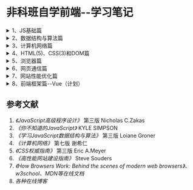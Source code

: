 # 非科班自学前端--学习笔记
<details>
<summary>1、JS基础篇</summary>
  
1.1 [对象的创建和继承](https://github.com/IamHuadong/blogs/issues/1)  
1.2 [对象的浅拷贝和深拷贝](https://github.com/IamHuadong/blogs/issues/2)  
1.3 [new的过程——手写new](https://github.com/IamHuadong/blogs/issues/3)  
1.4 [对闭包的理解（垃圾回收机制）与应用（防抖、节流）](https://github.com/IamHuadong/blogs/issues/8)   
1.5 [js的异步回调、Promise及其手写](https://github.com/IamHuadong/blogs/issues/9)  
1.6 [this的指向及其4种绑定规则 ](https://github.com/IamHuadong/blogs/issues/10)  
</details>
<details>
<summary>2、数据结构与算法篇</summary>
  
2.1 [栈和队列——2个栈实现队列](https://github.com/IamHuadong/blogs/issues/4)  
2.2 [链表——js实现链表类及其方法](https://github.com/IamHuadong/blogs/issues/5)  
2.3 排序算法——[冒泡排序](https://github.com/IamHuadong/blogs/issues/6) | [归并排序](https://github.com/IamHuadong/blogs/issues/11) | [快速排序](https://github.com/IamHuadong/blogs/issues/7)  
2.4 [二叉树、堆的一些概念](https://github.com/IamHuadong/blogs/issues/12)  
2.5 [二叉树类的创建及前、中、后续遍历](https://github.com/IamHuadong/blogs/issues/13)  
</details>
<details>
<summary>3、计算机网络篇</summary>
  
3.1 [计算机网络的体系结构及其各层的作用](https://github.com/IamHuadong/blogs/issues/14)  
3.2 [网络层要点](https://github.com/IamHuadong/blogs/issues/15)  
3.3 [运输层要点](https://github.com/IamHuadong/blogs/issues/16)  
3.4 [应用层要点](https://github.com/IamHuadong/blogs/issues/17)  
3.5 [应用层协议——HTTP/1.0、1.1及2.0](https://github.com/IamHuadong/blogs/issues/18)  
3.6 [密码体制及应用——HTTPS](https://github.com/IamHuadong/blogs/issues/19)  
</details>
<details>
<summary>4、HTML(5)、CSS(3)和DOM篇</summary>
  
4.1 [HTML元素类型+CSS样式关联方式](https://github.com/IamHuadong/blogs/issues/20)  
4.2 [选择器及样式优先级](https://github.com/IamHuadong/blogs/issues/21)  
4.3 [文本行、浮动和定位](https://github.com/IamHuadong/blogs/issues/22)  
4.4 [display: none, visibility: hidden 和 opacity: 0](https://github.com/IamHuadong/blogs/issues/23)  
4.5 [HTML5新特性](https://github.com/IamHuadong/blogs/issues/24)  
4.6 [CSS新特性](https://github.com/IamHuadong/blogs/issues/25)  
4.7 [DOM事件](https://github.com/IamHuadong/blogs/issues/26)  
</details>
<details>
<summary>5、浏览器篇</summary>

5.1 [浏览器的组成](https://github.com/IamHuadong/blogs/issues/27)  
5.2 [渲染引擎——重排、重绘](https://github.com/IamHuadong/blogs/issues/28)  
5.3 [JS引擎——事件循环Event Loop](https://github.com/IamHuadong/blogs/issues/29)  
5.4 [数据存储——Cookie、sessionStorage和localStorage](https://github.com/IamHuadong/blogs/issues/30)  
5.5 [浏览器内存——内存泄漏](https://github.com/IamHuadong/blogs/issues/31)  
</details>
<details>
<summary>6、网页通信篇</summary>
  
6.1 [Ajax原理](https://github.com/IamHuadong/blogs/issues/32)  
6.2 [同源策略及跨域](https://github.com/IamHuadong/blogs/issues/33)  
6.3 [服务端推送Comet——长轮询、短轮询和http流](https://github.com/IamHuadong/blogs/issues/34)  
6.4 [SSE和Web Sockets](https://github.com/IamHuadong/blogs/issues/35)  
6.5 [用户身份识别——session和token](https://github.com/IamHuadong/blogs/issues/36)  
6.6 [Web安全防范——CSRF与XSS](https://github.com/IamHuadong/blogs/issues/37)  
</details>
<details>
<summary>7、网站性能优化篇</summary>
  
7.1 减少HTTP请求  
&emsp;&emsp;7.1.1 [合并图片、内联图片、合并脚本和样式表](https://github.com/IamHuadong/blogs/issues/38)  
&emsp;&emsp;7.1.2 [缓存组件——Last-Modified，Expires，Cache-Control和ETag](https://github.com/IamHuadong/blogs/issues/40)  
&emsp;&emsp;7.1.3 [使用外部JS和CSS——为了能缓存](https://github.com/IamHuadong/blogs/issues/41)  
&emsp;&emsp;7.1.4 [避免重定向](https://github.com/IamHuadong/blogs/issues/42)  
&emsp;&emsp;7.1.5 [不使用@import、空的href、空的form表单method](https://github.com/IamHuadong/blogs/issues/43)  
7.2 优化网络连接  
&emsp;&emsp;7.2.1 [使用内容发布网络CDN——缩短物理传输距离](https://github.com/IamHuadong/blogs/issues/39)  
&emsp;&emsp;7.2.2 [减少DNS查找——缩短IP查找时间](https://github.com/IamHuadong/blogs/issues/44)  
7.3 减小响应的大小  
&emsp;&emsp;[压缩组件、精简代码、删除重复](https://github.com/IamHuadong/blogs/issues/45)   
7.4 优化加载顺序  
&emsp;&emsp;[样式表放在顶部、脚本放在底部、懒加载和预加载](https://github.com/IamHuadong/blogs/issues/46)  
7.5 减少重排和重绘  
&emsp;&emsp;[避免CSS表达式](https://github.com/IamHuadong/blogs/issues/47)  
</details>
<details>
<summary>8、前端框架篇--Vue（计划）</summary>
   
</details>

## 参考文献
1. *《JavaScript高级程序设计》* 第三版 Nicholas C.Zakas  
2. *《你不知道的JavaScript》* KYLE SIMPSON  
3. *《学习JavaScript数据结构与算法》* 第三版 Loiane Groner   
4. *《计算机网络》* 第七版 谢希仁  
5. *《CSS权威指南》* 第三版 Eric A.Meyer  
6. *《高性能网站建设指南》* Steve Souders  
7. *《How Browsers Work: Behind the scenes of modern web browsers》、w3school、MDN等在线文档*  
8. *各种在线博客*
